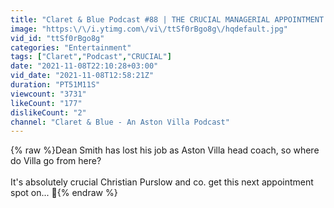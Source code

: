 ```yaml
---
title: "Claret & Blue Podcast #88 | THE CRUCIAL MANAGERIAL APPOINTMENT FACING ASTON VILLA"
image: "https:\/\/i.ytimg.com\/vi\/ttSf0rBgo8g\/hqdefault.jpg"
vid_id: "ttSf0rBgo8g"
categories: "Entertainment"
tags: ["Claret","Podcast","CRUCIAL"]
date: "2021-11-08T22:10:28+03:00"
vid_date: "2021-11-08T12:58:21Z"
duration: "PT51M11S"
viewcount: "3731"
likeCount: "177"
dislikeCount: "2"
channel: "Claret & Blue - An Aston Villa Podcast"
---
```

{% raw %}Dean Smith has lost his job as Aston Villa head coach, so where do Villa go from here?<br /><br />It's absolutely crucial Christian Purslow and co. get this next appointment spot on... 😬{% endraw %}
